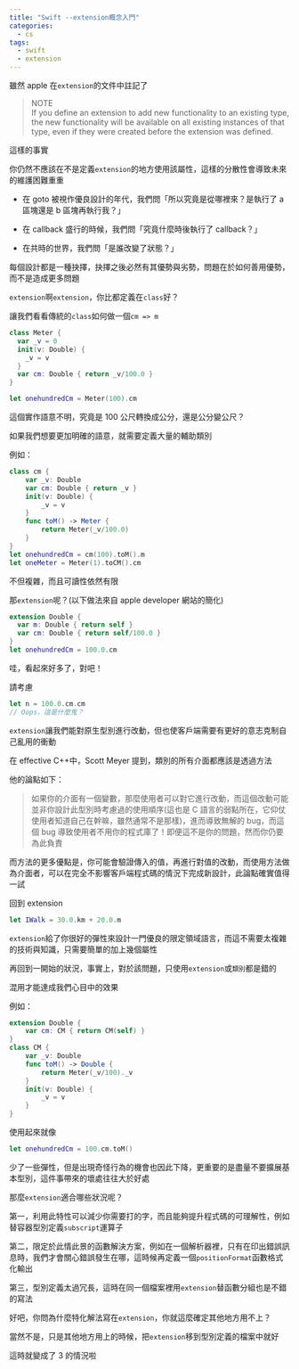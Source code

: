 ```yaml
---
title: "Swift --extension概念入門"
categories:
  - cs
tags:
  - swift
  - extension
---
```


雖然 apple 在`extension`的文件中註記了

> NOTE<br>
> If you define an extension to add new functionality to an existing type, the new functionality will be available on all existing instances of that type, even if they were created before the extension was defined.

這樣的事實

你仍然不應該在不是定義`extension`的地方使用該屬性，這樣的分散性會導致未來的維護困難重重

- 在 goto 被視作優良設計的年代，我們問「所以究竟是從哪裡來？是執行了 a 區塊還是 b 區塊再執行我？」

- 在 callback 盛行的時候，我們問「究竟什麼時後執行了 callback？」

- 在共時的世界，我們問「是誰改變了狀態？」

每個設計都是一種抉擇，抉擇之後必然有其優勢與劣勢，問題在於如何善用優勢，而不是造成更多問題

`extension`啊`extension`，你比都定義在`class`好？

讓我們看看傳統的`class`如何做一個`cm => m`

```swift
class Meter {
  var _v = 0
  init(v: Double) {
    _v = v
  }
  var cm: Double { return _v/100.0 }
}

let onehundredCm = Meter(100).cm
```

這個實作語意不明，究竟是 100 公尺轉換成公分，還是公分變公尺？

如果我們想要更加明確的語意，就需要定義大量的輔助類別

例如：

```swift
class cm {
    var _v: Double
    var cm: Double { return _v }
    init(v: Double) {
        _v = v
    }
    func toM() -> Meter {
        return Meter(_v/100.0)
    }
}
let onehundredCm = cm(100).toM().m
let oneMeter = Meter(1).toCM().cm
```

不但複雜，而且可讀性依然有限

那`extension`呢？(以下做法來自 apple developer 網站的簡化)

```swift
extension Double {
  var m: Double { return self }
  var cm: Double { return self/100.0 }
}
let onehundredCm = 100.0.cm
```

哇，看起來好多了，對吧！

請考慮

```swift
let n = 100.0.cm.cm
// Oops，這是什麼鬼？
```

`extension`讓我們能對原生型別進行改動，但也使客戶端需要有更好的意志克制自己亂用的衝動

在 effective C++中，Scott Meyer 提到，類別的所有介面都應該是透過方法

他的論點如下：

> 如果你的介面有一個變數，那麼使用者可以對它進行改動，而這個改動可能並非你設計此型別時考慮過的使用順序(這也是 C 語言的弱點所在，它仰仗使用者知道自己在幹嘛，雖然通常不是那樣)，進而導致無解的 bug，而這個 bug 導致使用者不用你的程式庫了！即便這不是你的問題，然而你仍要為此負責

而方法的更多優點是，你可能會驗證傳入的值，再進行對值的改動，而使用方法做為介面者，可以在完全不影響客戶端程式碼的情況下完成新設計，此論點確實值得一試

回到 extension

```swift
let IWalk = 30.0.km + 20.0.m
```

`extension`給了你很好的彈性來設計一門優良的限定領域語言，而這不需要太複雜的技術與知識，只需要簡單的加上幾個屬性

再回到一開始的狀況，事實上，對於該問題，只使用`extension`或`類別`都是錯的

混用才能達成我們心目中的效果

例如：

```swift
extension Double {
    var cm: CM { return CM(self) }
}
class CM {
    var _v: Double
    func toM() -> Double {
        return Meter(_v/100)._v
    }
    init(v: Double) {
        _v = v
    }
}
```

使用起來就像

```swift
let onehundredCm = 100.cm.toM()
```

少了一些彈性，但是出現奇怪行為的機會也因此下降，更重要的是盡量不要擴展基本型別，這件事帶來的壞處往往大於好處

那麼`extension`適合哪些狀況呢？

第一，利用此特性可以減少你需要打的字，而且能夠提升程式碼的可理解性，例如替容器型別定義`subscript`運算子

第二，限定於此情此景的函數解決方案，例如在一個解析器裡，只有在印出錯誤訊息時，我們才會關心錯誤發生在哪，這時候再定義一個`positionFormat`函數格式化輸出

第三，型別定義太過冗長，這時在同一個檔案裡用`extension`替函數分組也是不錯的寫法

好吧，你問為什麼特化解法寫在`extension`，你就這麼確定其他地方用不上？

當然不是，只是其他地方用上的時候，把`extension`移到型別定義的檔案中就好

這時就變成了 3 的情況啦
